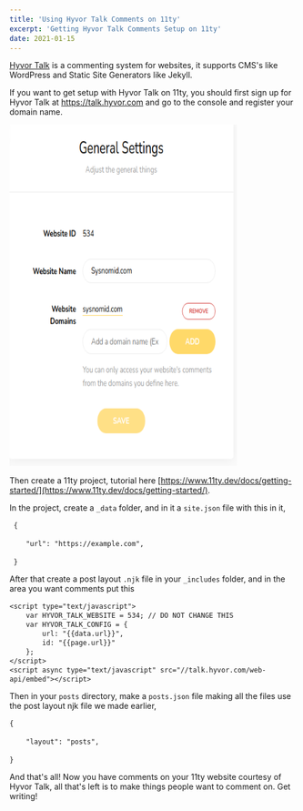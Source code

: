 ```yaml
---
title: 'Using Hyvor Talk Comments on 11ty'
excerpt: 'Getting Hyvor Talk Comments Setup on 11ty'
date: 2021-01-15
---
```


[Hyvor Talk](https://talk.hyvor.com) is a commenting system for websites, it supports CMS's like WordPress and Static Site Generators like Jekyll.

If you want to get setup with Hyvor Talk on 11ty, you should first sign up for Hyvor Talk at https://talk.hyvor.com and go to the console and register your domain name.

<img src="/assets/img/2021-01-17_17-52.png" alt="Hyvor Console" height="600" width="400" />

Then create a 11ty project, tutorial here [https://www.11ty.dev/docs/getting-started/](https://www.11ty.dev/docs/getting-started/). 

In the project, create a ``` _data ``` folder, and in it a ```site.json``` file with this in it,
     
     {

        "url": "https://example.com",

     } 

After that create a post layout ```.njk``` file in your ```_includes``` folder, and in the area you want comments put this 
```
<script type="text/javascript">
    var HYVOR_TALK_WEBSITE = 534; // DO NOT CHANGE THIS
    var HYVOR_TALK_CONFIG = {
        url: "{{data.url}}",
        id: "{{page.url}}"
    };
</script>
<script async type="text/javascript" src="//talk.hyvor.com/web-api/embed"></script> 
```

Then in your ```posts``` directory, make a ```posts.json``` file making all the files use the post layout njk file we made earlier,
```
{

    "layout": "posts",

}
```

And that's all! Now you have comments on your 11ty website courtesy of Hyvor Talk, all that's left is to make things people want to comment on. Get writing!

